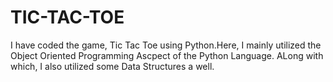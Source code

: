 # TIC-TAC-TOE
I have coded the game, Tic Tac Toe using Python.Here, I mainly utilized the Object Oriented Programming Ascpect of the Python Language. ALong with which, I also utilized some Data Structures a well.
